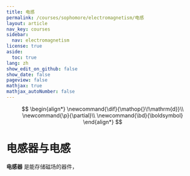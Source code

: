 ```yaml
---
title: 电感
permalink: /courses/sophomore/electromagnetism/电感
layout: article
nav_key: courses
sidebar:
  nav: electromagnetism
license: true
aside:
  toc: true
lang: zh
show_edit_on_github: false
show_date: false
pageview: false
mathjax: true
mathjax_autoNumber: false
---
```


<!--more-->

$$
\begin{align*}
\newcommand{\dif}{\mathop{}\!\mathrm{d}}\\
\newcommand{\p}{\partial}\\
\newcommand{\bd}{\boldsymbol}
\end{align*}
$$

# 电感器与电感

**电感器** 是能存储磁场的器件，
